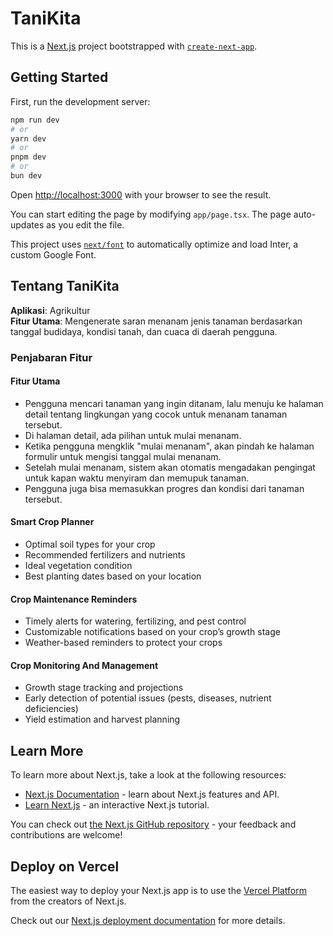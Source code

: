 # TaniKita

This is a [Next.js](https://nextjs.org/) project bootstrapped with [`create-next-app`](https://github.com/vercel/next.js/tree/canary/packages/create-next-app).

## Getting Started

First, run the development server:

```bash
npm run dev
# or
yarn dev
# or
pnpm dev
# or
bun dev
```

Open [http://localhost:3000](http://localhost:3000) with your browser to see the result.

You can start editing the page by modifying `app/page.tsx`. The page auto-updates as you edit the file.

This project uses [`next/font`](https://nextjs.org/docs/basic-features/font-optimization) to automatically optimize and load Inter, a custom Google Font.

## Tentang TaniKita

**Aplikasi**: Agrikultur  
**Fitur Utama**: Mengenerate saran menanam jenis tanaman berdasarkan tanggal budidaya, kondisi tanah, dan cuaca di daerah pengguna.

### Penjabaran Fitur

#### Fitur Utama
- Pengguna mencari tanaman yang ingin ditanam, lalu menuju ke halaman detail tentang lingkungan yang cocok untuk menanam tanaman tersebut.
- Di halaman detail, ada pilihan untuk mulai menanam.
- Ketika pengguna mengklik "mulai menanam", akan pindah ke halaman formulir untuk mengisi tanggal mulai menanam.
- Setelah mulai menanam, sistem akan otomatis mengadakan pengingat untuk kapan waktu menyiram dan memupuk tanaman.
- Pengguna juga bisa memasukkan progres dan kondisi dari tanaman tersebut.

#### Smart Crop Planner
- Optimal soil types for your crop
- Recommended fertilizers and nutrients
- Ideal vegetation condition
- Best planting dates based on your location

#### Crop Maintenance Reminders
- Timely alerts for watering, fertilizing, and pest control
- Customizable notifications based on your crop’s growth stage
- Weather-based reminders to protect your crops

#### Crop Monitoring And Management
- Growth stage tracking and projections
- Early detection of potential issues (pests, diseases, nutrient deficiencies)
- Yield estimation and harvest planning


## Learn More

To learn more about Next.js, take a look at the following resources:

- [Next.js Documentation](https://nextjs.org/docs) - learn about Next.js features and API.
- [Learn Next.js](https://nextjs.org/learn) - an interactive Next.js tutorial.

You can check out [the Next.js GitHub repository](https://github.com/vercel/next.js/) - your feedback and contributions are welcome!

## Deploy on Vercel

The easiest way to deploy your Next.js app is to use the [Vercel Platform](https://vercel.com/new?utm_medium=default-template&filter=next.js&utm_source=create-next-app&utm_campaign=create-next-app-readme) from the creators of Next.js.

Check out our [Next.js deployment documentation](https://nextjs.org/docs/deployment) for more details.
